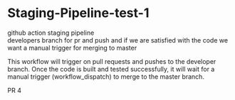 # Staging-Pipeline-test-1
github action staging pipeline  
developers branch for pr and push and if we are satisfied with the code we want a manual trigger for merging to master  


This workflow will trigger on pull requests and pushes to the developer branch. Once the code is built and tested  successfully, it will wait for a manual trigger (workflow_dispatch) to merge to the master branch.  

PR 4